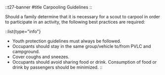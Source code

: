 
::t27-banner
#title
Carpooling Guidelines
::

Should a family determine that it is necessary for a scout to carpool in order to participate in an activity, the following best practices are required:

::list{type="info"}
- Youth protection guidelines must always be followed.
- Occupants should stay in the same group/vehicle to/from PVLC and campground.
- Cover coughs and sneezes.
- Occupants should avoid sharing food or drink. Consumption of food or drink by passengers should be minimized.
::

